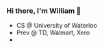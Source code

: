 ### Hi there, I'm William 👋

- CS @ University of Waterloo
- Prev @ TD, Walmart, Xero
- 
<!--
## Projects
Some of my Projects.

| TerminalChess |
| :--- |
| Play chess in your terminal through SSH |
| [GitHub](https://github.com/williamjchen/terminalchess) &#124; Go |

| EyeGAN |
| :--- |
| A Generative Adversarial Network trained to generate new human eyes |
| [GitHub](https://github.com/williamjchen/eyeGAN) &#124; Python, Tensorflow |

| PokeGAN |
| :--- |
| A Generative Adversarial Network trained to generate new pokemon |
| [GitHub](https://github.com/williamjchen/PokeGAN) &#124; Python, Tensorflow |

| Ball Balance Robot |
| :--- |
| A Reinforcment learning model trained to control robotic arm in order to balance ball and play pong|
| [GitHub](https://github.com/williamjchen/Robot-Arm) &#124; C#, C, Unity |


| Chess Dashboard |
| :--- |
| A cloud synced chess club dashboard to share games and their statues  |
| [GitHub](https://github.com/williamjchen/chess-dashboard) &#124; JavaScript, React.js |


| Among Discord Bot |
| :--- |
| A discord bot + web client to mute and unmute users in a discord call|
| [Github](https://github.com/williamjchen/AmoangOus) &#124; [GitHub](https://github.com/WilliamJChen/AmonagOusWebControl) &#124; Javascript, React.js |
  -->
<!--
**williamjchen/williamjchen** is a ✨ _special_ ✨ repository because its `README.md` (this file) appears on your GitHub profile.

Here are some ideas to get you started:

- 🔭 I’m currently working on ...
- 🌱 I’m currently learning ...
- 👯 I’m looking to collaborate on ...
- 🤔 I’m looking for help with ...
- 💬 Ask me about ...
- 📫 How to reach me: ...
- 😄 Pronouns: ...
- ⚡ Fun fact: ...
-->
